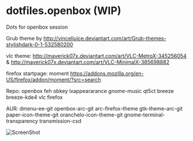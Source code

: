 # dotfiles.openbox (WIP)
Dots for openbox session

Grub theme by http://vinceliuice.deviantart.com/art/Grub-themes-stylishdark-0-1-532580200

vlc theme: http://maverick07x.deviantart.com/art/VLC-MetroX-345256054 & http://maverick07x.deviantart.com/art/VLC-MinimalX-385698882

firefox startpage: moment https://addons.mozilla.org/en-US/firefox/addon/moment/?src=search

Repo: openbox feh obkey lxappeararance gnome-music qt5ct breeze breeze-kde4 vlc firefox

AUR: dmenu-ee-git openbox-arc-git arc-firefox-theme gtk-theme-arc-git paper-icon-theme-git oranchelo-icon-theme-git gnome-terminal-transparency transmission-csd


![ScreenShot](https://raw.github.com/Waaflee/dotfiles.openbox/master/Captura%20de%20pantalla%20de%202017-01-23%2018-28-06.png)
